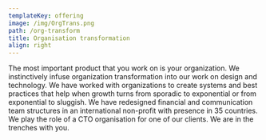 ```yaml
---
templateKey: offering
image: /img/OrgTrans.png
path: /org-transform
title: Organisation transformation
align: right
---
```

The most important product that you work on is your organization. We instinctively infuse organization transformation into our work on design and technology. We have worked with organizations to create systems and best practices that help when growth turns from sporadic to exponential or from exponential to sluggish. We have redesigned financial and communication team structures in an international non-profit with presence in 35 countries. We play the role of a CTO organisation for one of our clients. We are in the trenches with you.
